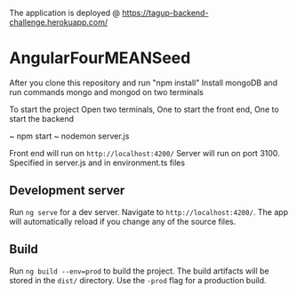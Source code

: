 The application is deployed @ https://tagup-backend-challenge.herokuapp.com/

# AngularFourMEANSeed

After you clone this repository and run "npm install"
Install mongoDB and run commands mongo and mongod on two terminals

To start the project
Open two terminals, One to start the front end, One to start the backend

~ npm start
~ nodemon server.js

Front end will run on `http://localhost:4200/`
Server will run on port 3100. Specified in server.js and in environment.ts files

## Development server

Run `ng serve` for a dev server. Navigate to `http://localhost:4200/`. The app will automatically reload if you change any of the source files.

## Build

Run `ng build --env=prod` to build the project. The build artifacts will be stored in the `dist/` directory. Use the `-prod` flag for a production build.
